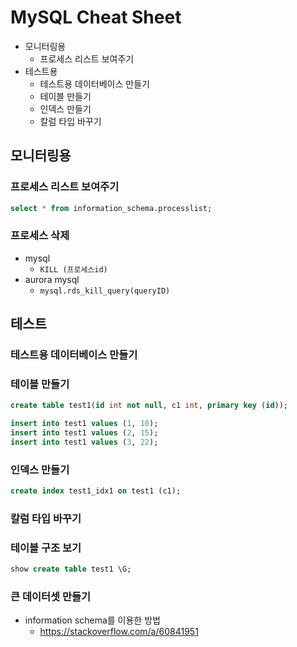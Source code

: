 # MySQL Cheat Sheet

- 모니터링용
  - 프로세스 리스트 보여주기
- 테스트용
  - 테스트용 데이터베이스 만들기
  - 테이블 만들기
  - 인덱스 만들기
  - 칼럼 타입 바꾸기

## 모니터링용

### 프로세스 리스트 보여주기

```sql
select * from information_schema.processlist;
```

### 프로세스 삭제

- mysql
  - `KILL (프로세스id)`
- aurora mysql
  - `mysql.rds_kill_query(queryID)`

## 테스트

### 테스트용 데이터베이스 만들기

### 테이블 만들기

```sql
create table test1(id int not null, c1 int, primary key (id));

insert into test1 values (1, 10);
insert into test1 values (2, 15);
insert into test1 values (3, 22);
```

### 인덱스 만들기

```sql
create index test1_idx1 on test1 (c1);
```

### 칼럼 타입 바꾸기

### 테이블 구조 보기

```sql
show create table test1 \G;
```

### 큰 데이터셋 만들기

- information schema를 이용한 방법
  - https://stackoverflow.com/a/60841951
